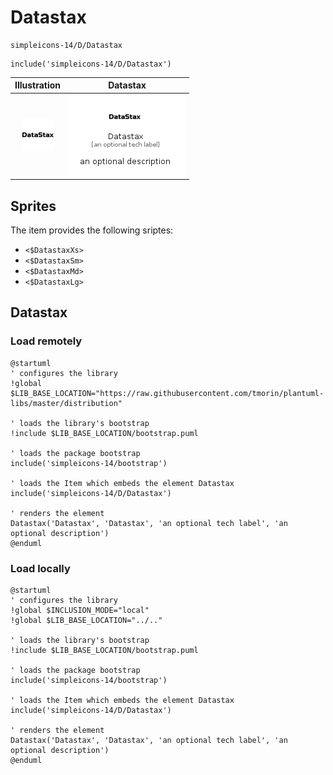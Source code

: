 # Datastax


```text
simpleicons-14/D/Datastax
```

```text
include('simpleicons-14/D/Datastax')
```



| Illustration | Datastax |
| :---: | :---: |
| ![illustration for Illustration](../../simpleicons-14/D/Datastax.png) | ![illustration for Datastax](../../simpleicons-14/D/Datastax.Local.png) |



## Sprites
The item provides the following sriptes:

- `<$DatastaxXs>`
- `<$DatastaxSm>`
- `<$DatastaxMd>`
- `<$DatastaxLg>`





## Datastax

### Load remotely
```plantuml
@startuml
' configures the library
!global $LIB_BASE_LOCATION="https://raw.githubusercontent.com/tmorin/plantuml-libs/master/distribution"

' loads the library's bootstrap
!include $LIB_BASE_LOCATION/bootstrap.puml

' loads the package bootstrap
include('simpleicons-14/bootstrap')

' loads the Item which embeds the element Datastax
include('simpleicons-14/D/Datastax')

' renders the element
Datastax('Datastax', 'Datastax', 'an optional tech label', 'an optional description')
@enduml
```

### Load locally
```plantuml
@startuml
' configures the library
!global $INCLUSION_MODE="local"
!global $LIB_BASE_LOCATION="../.."

' loads the library's bootstrap
!include $LIB_BASE_LOCATION/bootstrap.puml

' loads the package bootstrap
include('simpleicons-14/bootstrap')

' loads the Item which embeds the element Datastax
include('simpleicons-14/D/Datastax')

' renders the element
Datastax('Datastax', 'Datastax', 'an optional tech label', 'an optional description')
@enduml
```


